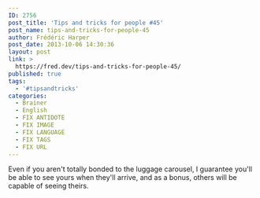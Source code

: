 ```yaml
---
ID: 2756
post_title: 'Tips and tricks for people #45'
post_name: tips-and-tricks-for-people-45
author: Frédéric Harper
post_date: 2013-10-06 14:30:36
layout: post
link: >
  https://fred.dev/tips-and-tricks-for-people-45/
published: true
tags:
  - '#tipsandtricks'
categories:
  - Brainer
  - English
  - FIX ANTIDOTE
  - FIX IMAGE
  - FIX LANGUAGE
  - FIX TAGS
  - FIX URL
---
```

Even if you aren't totally bonded to the luggage carousel, I guarantee you'll be able to see yours when they'll arrive, and as a bonus, others will be capable of seeing theirs.